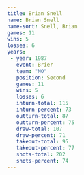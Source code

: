 ```yaml
---
title: Brian Snell
name: Brian Snell
name-sort: Snell, Brian
games: 11
wins: 5
losses: 6
years:
 - year: 1987
   event: Brier
   team: "NO"
   position: Second
   games: 11
   wins: 5
   losses: 6
   inturn-total: 115
   inturn-percent: 73
   outturn-total: 87
   outturn-percent: 75
   draw-total: 107
   draw-percent: 71
   takeout-total: 95
   takeout-percent: 77
   shots-total: 202
   shots-percent: 74
---
```


